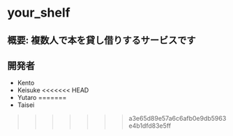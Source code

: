 # your_shelf

## 概要: 複数人で本を貸し借りするサービスです

## 開発者
- Kento
- Keisuke
<<<<<<< HEAD
- Yutaro
=======
- Taisei
>>>>>>> a3e65d89e57a6c6afb0e9db5963e4b1dfd83e5ff
